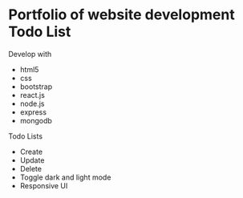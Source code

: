 # Portfolio of website development Todo List
Develop with
- html5
- css
- bootstrap
- react.js
- node.js
- express
- mongodb

Todo Lists
- Create
- Update
- Delete
- Toggle dark and light mode
- Responsive UI
